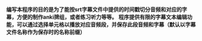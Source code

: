 **编写本程序的目的是为了能按srt字幕文件中提供的时间戳切分音频和对应的字幕，方便的制作anki牌组，或者练习听力等等。**
**程序提供有限的字幕文本编辑功能，可以通过选择单元格以播放对应音频段，并保存此段音频和字幕（默认以字幕文件名称作为保存时的名称前缀）**